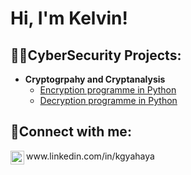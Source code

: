 <h1>Hi, I'm Kelvin!</h1>

<h2>👨‍💻CyberSecurity Projects: </h2>

- <b>Cryptogrpahy and Cryptanalysis</b>
  - [Encryption programme in Python](https://github.com/joshmadakor1/Algorithms-Practice)
  - [Decryption programme in Python](https://github.com/joshmadakor1/Algorithms-Practice)


<h2>🤳Connect with me: </h2>
<img align="left" alt="jogamel | LinkedIn" width="22px" src="https://cdn.jsdelivr.net/npm/simple-icons@v3/icons/linkedin.svg" />www.linkedin.com/in/kgyahaya
